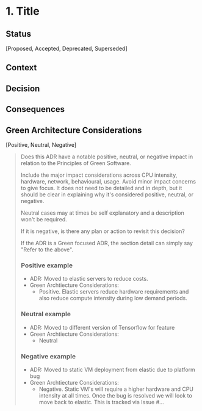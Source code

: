 # 1. Title

## Status

[Proposed, Accepted, Deprecated, Superseded]

## Context

## Decision

## Consequences

## Green Architecture Considerations
[Positive, Neutral, Negative]

> Does this ADR have a notable positive, neutral, or negative impact in relation to the Principles of Green Software.  
>
> Include the major impact considerations across CPU intensity, hardware, network, behavioural, usage.  Avoid minor impact concerns to give focus.  It does not need to be detailed and in depth, but it should be clear in explaining why it's considered positive, neutral, or negative.
> 
> Neutral cases may at times be self explanatory and a description won't be required.
>
> If it is negative, is there any plan or action to revisit this decision?
> 
> If the ADR is a Green focused ADR, the section detail can simply say "Refer to the above".
> ### Positive example 
>   * ADR: Moved to elastic servers to reduce costs.
>   * Green Archtiecture Considerations: 
>      * Positive.  Elastic servers reduce hardware requirements and also reduce compute intensity during low demand periods.
> ### Neutral example 
>   * ADR: Moved to different version of Tensorflow for feature
>   * Green Archtiecture Considerations: 
>      * Neutral 
> ### Negative example 
>   * ADR: Moved to static VM deployment from elastic due to platform bug
>   * Green Archtiecture Considerations: 
>      * Negative.  Static VM's will require a higher hardware and CPU intensity at all times.  Once the bug is resolved we will look to move back to elastic.  This is tracked via Issue #... 

